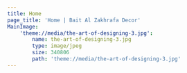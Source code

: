 ```yaml
---
title: Home
page_title: 'Home | Bait Al Zakhrafa Decor'
MainImage:
    'theme://media/the-art-of-designing-3.jpg':
        name: the-art-of-designing-3.jpg
        type: image/jpeg
        size: 340806
        path: 'theme://media/the-art-of-designing-3.jpg'
---
```


